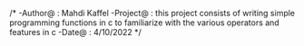 /* -Author@ : Mahdi Kaffel
   -Project@ : this project consists of writing simple programming functions in     c to familiarize with the various operators and features in c
   -Date@ : 4/10/2022
 */
